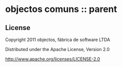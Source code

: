 objectos comuns :: parent
=========================

License
-------

Copyright 2011 objectos, fábrica de software LTDA

Distributed under the Apache License, Version 2.0

http://www.apache.org/licenses/LICENSE-2.0 
